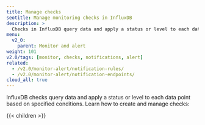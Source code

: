 ```yaml
---
title: Manage checks
seotitle: Manage monitoring checks in InfluxDB
description: >
  Checks in InfluxDB query data and apply a status or level to each data point based on specified conditions.
menu:
  v2_0:
    parent: Monitor and alert
weight: 101
v2.0/tags: [monitor, checks, notifications, alert]
related:
  - /v2.0/monitor-alert/notification-rules/
  - /v2.0/monitor-alert/notification-endpoints/
cloud_all: true
---
```


InfluxDB checks query data and apply a status or level to each data point based on specified conditions.
Learn how to create and manage checks:

{{< children >}}
